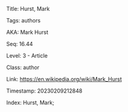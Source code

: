 Title:  Hurst, Mark

Tags:   authors

AKA:    Mark Hurst

Seq:    16.44

Level:  3 - Article

Class:  author

Link:   https://en.wikipedia.org/wiki/Mark_Hurst

Timestamp: 20230209212848

Index:  Hurst, Mark; 
